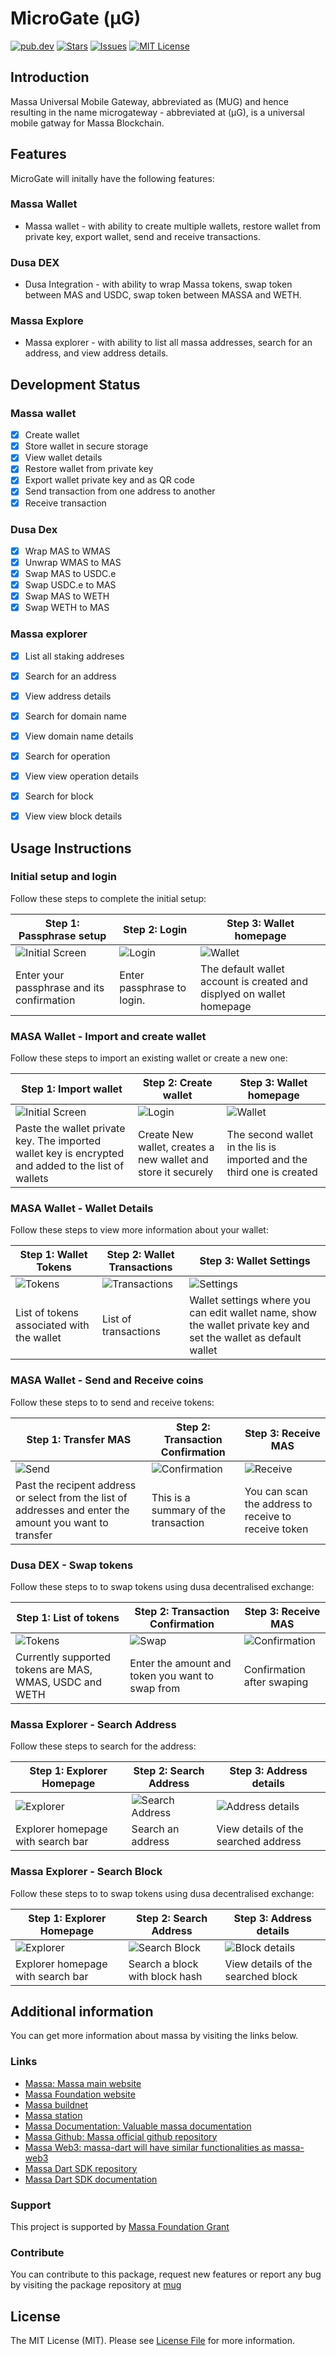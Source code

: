 # MicroGate (μG)
[![pub.dev][pub-dev-shield]][pub-dev-url]
[![Stars][stars-shield]][stars-url]
[![Issues][issues-shield]][issues-url]
[![MIT License][license-shield]][license-url]

## Introduction
Massa Universal Mobile Gateway, abbreviated as (MUG) and hence resulting in the name microgateway -  abbreviated at (μG), is a universal mobile gatway for Massa Blockchain.

## Features
MicroGate will initally have the following features:

### Massa Wallet
- Massa wallet  - with ability to create multiple wallets, restore wallet from private key, export wallet, send and receive transactions.
### Dusa DEX
- Dusa Integration - with ability to wrap Massa tokens, swap token between MAS and USDC, swap token between MASSA and WETH.
### Massa Explore
- Massa explorer - with ability to list all massa addresses, search for an address, and view address details.


## Development Status
### Massa wallet
- [x] Create wallet
- [x] Store wallet in secure storage
- [x] View wallet details
- [x] Restore wallet from private key
- [x] Export wallet private key and as QR code
- [x] Send transaction from one address to another
- [x] Receive transaction
### Dusa Dex
- [x] Wrap MAS to WMAS
- [x] Unwrap WMAS to MAS
- [x] Swap MAS to USDC.e
- [x] Swap USDC.e to MAS
- [x] Swap MAS to WETH
- [x] Swap WETH to MAS
### Massa explorer
- [x] List all staking addreses
- [x] Search for an address
- [x] View address details
- [x] Search for domain name
- [x] View  domain name details
- [x] Search for operation
- [x] View  view operation details
- [x] Search for block
- [x] View  view block details


## Usage Instructions

### Initial setup and login

Follow these steps to complete the initial setup:

| Step 1: Passphrase setup | Step 2: Login | Step 3: Wallet homepage |
|---|---|---|
| ![Initial Screen](screenshots/passphrase-login-1.png) | ![Login](screenshots/passphrase-login-2.png) | ![Wallet](screenshots/passphrase-login-3.png) |
| Enter your passphrase and its confirmation| Enter passphrase to login. | The default wallet account is created and displyed on wallet homepage |

### MASA Wallet - Import and create wallet

Follow these steps to import an existing wallet or create a new one:

| Step 1: Import wallet | Step 2: Create wallet | Step 3: Wallet homepage |
|---|---|---|
| ![Initial Screen](screenshots/import-create-wallet-1.png) | ![Login](screenshots/import-create-wallet-2.png) | ![Wallet](screenshots/import-create-wallet-3.png) |
| Paste the wallet private key. The imported wallet key is encrypted and added to the list of wallets| Create New wallet, creates a new wallet and store it securely | The second wallet in the lis is imported and the third one is created|

### MASA Wallet - Wallet Details

Follow these steps to view more information about your wallet:

| Step 1: Wallet Tokens | Step 2: Wallet Transactions | Step 3: Wallet Settings |
|---|---|---|
| ![Tokens](screenshots/wallet-details-1.png) | ![Transactions](screenshots/wallet-details-2.png) | ![Settings](screenshots/wallet-details-1.png) |
| List of tokens associated with the wallet | List of transactions | Wallet settings where you can edit wallet name, show the wallet private key and set the wallet as default wallet|

### MASA Wallet - Send and Receive coins

Follow these steps to to send and receive tokens:

| Step 1: Transfer MAS | Step 2: Transaction Confirmation | Step 3: Receive MAS|
|---|---|---|
| ![Send](screenshots/send-receive-1.png) | ![Confirmation](screenshots/send-receive-2.png) | ![Receive](screenshots/send-receive-3.png) |
| Past the recipent address or select from the list of addresses and enter the amount you want to transfer | This is a summary of the transaction | You can scan the address to receive to receive token|


### Dusa DEX - Swap tokens

Follow these steps to to swap tokens using dusa decentralised exchange:

| Step 1: List of tokens | Step 2: Transaction Confirmation | Step 3: Receive MAS|
|---|---|---|
| ![Tokens](screenshots/dusa-dex-1.png) | ![Swap](screenshots/dusa-dex-2.png) | ![Confirmation](screenshots/dusa-dex-3.png) |
| Currently supported tokens are MAS, WMAS, USDC and WETH | Enter the amount and token you want to swap from | Confirmation after swaping|

### Massa Explorer - Search Address

Follow these steps to search for the address:

| Step 1: Explorer Homepage| Step 2: Search Address | Step 3: Address details|
|---|---|---|
| ![Explorer](screenshots/explorer.png) | ![Search Address](screenshots/explorer-address-1.png) | ![Address details](screenshots/explorer-address-2.png) |
| Explorer homepage with search bar| Search an address | View details of the searched address|

### Massa Explorer - Search Block

Follow these steps to to swap tokens using dusa decentralised exchange:

| Step 1: Explorer Homepage| Step 2: Search Address | Step 3: Address details|
|---|---|---|
| ![Explorer](screenshots/explorer.png) | ![Search Block](screenshots/explorer-block-1.png) | ![Block details](screenshots/explorer-block-2.png) |
| Explorer homepage with search bar| Search a block with block hash | View details of the searched block|

## Additional information
You can get more information about massa by visiting the links below.
### Links
- [Massa: Massa main website](https://massa.net)
- [Massa Foundation website](https://massa.foundation)
- [Massa buildnet](https://buildnet.massa.net)
- [Massa station](https://station.massa.net/)
- [Massa Documentation: Valuable massa documentation](https://docs.massa.net/)
- [Massa Github: Massa official github repository](https://github.com/massalabs)
- [Massa Web3: massa-dart will have similar functionalities as massa-web3](https://github.com/massalabs/massa-web3)
- [Massa Dart SDK repository](https://github.com/nafsilabs/massa-dart)
- [Massa Dart SDK documentation](https://pub.dev/documentation/massa/latest/massa/massa-library.html)

### Support
This project is supported by [Massa Foundation Grant](https://massa.foundation)

### Contribute
You can contribute to this package, request new features or report any bug by visiting the package repository at [mug](https://github.com/nafsilabs/mug)


## License

The MIT License (MIT). Please see [License File](LICENSE) for more information.

<!-- MARKDOWN LINKS & IMAGES -->
<!-- https://www.markdownguide.org/basic-syntax/#reference-style-links -->
[pub-dev-shield]: https://img.shields.io/pub/v/massa?style=for-the-badge
[pub-dev-url]: https://pub.dev/packages/massa
[stars-shield]: https://img.shields.io/github/stars/nafsilabs/mug.svg?style=for-the-badge&logo=github&colorB=deeppink&label=stars
[stars-url]: https://packagist.org/packages/nafsilabs/mug
[issues-shield]: https://img.shields.io/github/issues/nafsilabs/mug.svg?style=for-the-badge
[issues-url]: https://github.com/nafsilabs/mug/issues
[license-shield]: https://img.shields.io/github/license/nafsilabs/mug.svg?style=for-the-badge
[license-url]: https://github.com/nafsilabs/mug/blob/main/LICENSE



